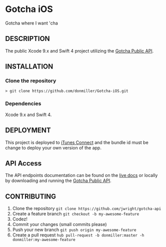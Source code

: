 Gotcha iOS 
============

Gotcha where I want 'cha

## DESCRIPTION

The public Xcode 9.x and Swift 4 project utilizing the [Gotcha Public API](https://github.com/jwright/gotcha-api). 

## INSTALLATION

### Clone the repository

```
> git clone https://github.com/donmiller/Gotcha-iOS.git
```

### Dependencies

Xcode 9.x and Swift 4.

## DEPLOYMENT

This project is deployed to [iTunes Connect](http://itunesconnect.apple.com) and the bundle id must be change to deploy your own version of the app.

## API Access

The API endpoints documentation can be found on the [live docs](http://staging.gotcha.run/api/docs) or locally by downloading and running the [Gotcha Public API](https://github.com/jwright/gotcha-api).

## CONTRIBUTING

1. Clone the repository `git clone https://github.com/jwright/gotcha-api`
1. Create a feature branch `git checkout -b my-awesome-feature`
1. Codez!
1. Commit your changes (small commits please)
1. Push your new branch `git push origin my-awesome-feature`
1. Create a pull request `hub pull-request -b donmiller:master -h donmiller:my-awesome-feature`
